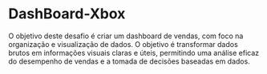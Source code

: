 # DashBoard-Xbox
O objetivo deste desafio é criar um dashboard de vendas, com foco na organização e visualização de dados. O objetivo é transformar dados brutos em informações visuais claras e úteis, permitindo uma análise eficaz do desempenho de vendas e a tomada de decisões baseadas em dados.
